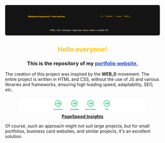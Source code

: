 <img style="border-radius: 5px" src="./images/readme/readme_img.png" alt="kapsevich.site main page image"/>
<h2 style="color: #FFC400FF; text-align: center">Hello everyone!</h2>
<h3 style="text-align: center">This is the repository of my <a href="https://kaptsevich.site" style="color:#2749c9">portfolio website.</a></h3>
The creation of this project was inspired by the <b>WEB_0</b> movement. The entire project is written in HTML and CSS,
without the use of JS and various libraries and frameworks, ensuring high loading speed, adaptability, SEO, etc.
<figure style="text-align: center">
<img style="border-radius: 5px" src="./images/readme/readme_speedTest.png" alt="google performance test img" />
<figcaption>
<a href="https://pagespeed.web.dev/analysis/https-kaptsevich-site/exwvm8rcvo?form_factor=mobile"><b>PageSpeed Insights</b></a>
</figcaption>
</figure>
Of course, such an approach might not suit large projects, but for small portfolios, business card websites, and similar projects,
it's an excellent solution.
